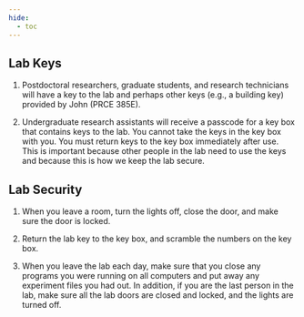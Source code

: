 ```yaml
---
hide:
  - toc
---
```


## Lab Keys

1.	Postdoctoral researchers, graduate students, and research technicians will have a key to the lab and perhaps other keys (e.g., a building key) provided by John (PRCE 385E).

2.	Undergraduate research assistants will receive a passcode for a key box that contains keys to the lab. You cannot take the keys in the key box with you. You must return keys to the key box immediately after use. This is important because other people in the lab need to use the keys and because this is how we keep the lab secure.

## Lab Security

1.	When you leave a room, turn the lights off, close the door, and make sure the door is locked.

2.	Return the lab key to the key box, and scramble the numbers on the key box.

3.	When you leave the lab each day, make sure that you close any programs you were running on all computers and put away any experiment files you had out. In addition, if you are the last person in the lab, make sure all the lab doors are closed and locked, and the lights are turned off.
